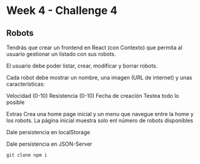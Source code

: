 # Week 4 - Challenge 4

## Robots

Tendrás que crear un frontend en React (con Contexto) que permita al usuario gestionar un listado con sus robots.

El usuario debe poder listar, crear, modificar y borrar robots.

Cada robot debe mostrar un nombre, una imagen (URL de internet) y unas características:

Velocidad (0-10)
Resistencia (0-10)
Fecha de creación
Testea todo lo posible

Extras
Crea una home page inicial y un menu que navegue entre la home y los robots. La página inicial muestra solo enl número de robots disponibles

Dale persistencia en localStorage

Dale persistencia en JSON-Server

`git clone npm i`

